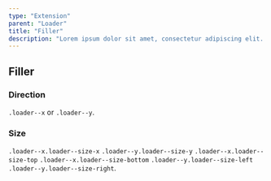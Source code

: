 ```yaml
---
type: "Extension"
parent: "Loader"
title: "Filler"
description: "Lorem ipsum dolor sit amet, consectetur adipiscing elit. Nunc tempus laoreet leo sit amet iaculis."
---
```


## Filler

### Direction

`.loader--x` or `.loader--y`.

<demo>
  <demovanilla src="inline/core/loader/filler-x">
  </demovanilla>
  <demovanilla src="inline/core/loader/filler-y">
  </demovanilla>
</demo>

### Size

`.loader--x.loader--size-x` `.loader--y.loader--size-y` `.loader--x.loader--size-top` `.loader--x.loader--size-bottom` `.loader--y.loader--size-left` `.loader--y.loader--size-right`.

<demo>
  <demovanilla src="inline/core/loader/filler-size-x">
  </demovanilla>
  <demovanilla src="inline/core/loader/filler-size-y">
  </demovanilla>
  <demovanilla src="inline/core/loader/filler-size-top">
  </demovanilla>
  <demovanilla src="inline/core/loader/filler-size-bottom">
  </demovanilla>
  <demovanilla src="inline/core/loader/filler-size-left">
  </demovanilla>
  <demovanilla src="inline/core/loader/filler-size-right">
  </demovanilla>
</demo>
